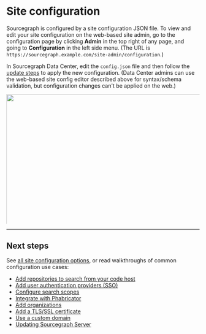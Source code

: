 # Site configuration

Sourcegraph is configured by a site configuration JSON file. To view and edit your site configuration on the web-based site admin, go to the configuration page by clicking **Admin** in the top right of any page, and going to **Configuration** in the left side menu. (The URL is `https://sourcegraph.example.com/site-admin/configuration`.)

In Sourcegraph Data Center, edit the `config.json` file and then follow the [update steps](https://github.com/sourcegraph/deploy-sourcegraph/blob/docs-update/docs/update.md) to apply the new configuration. (Data Center admins can use the web-based site config editor described above for syntax/schema validation, but configuration changes can't be applied on the web.)

<div style="padding-bottom:67.1%;height:0;position:relative;overflow:hidden">
    <img src="/admin/Admin.png" width="800" class="flex br2 ba pa2 b--light-8 mv4 center"/>
</div>

---

## Next steps

See [all site configuration options](/docs/config/site), or read walkthroughs of common configuration use cases:

- [Add repositories to search from your code host](/docs/config/repositories)
- [Add user authentication providers (SSO)](/docs/config/authentication)
- [Configure search scopes](/docs/search/scopes)
- [Integrate with Phabricator](/docs/config/phabricator)
- [Add organizations](/docs/config/organizations)
- [Add a TLS/SSL certificate](/docs/config/tlsssl)
- [Use a custom domain](/docs/config/custom-domain)
- [Updating Sourcegraph Server](/admin/update)
